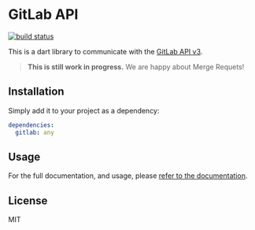 # GitLab API

[![build status](https://gitlab.com/exitlive/gitlab-dart/badges/master/build.svg)](https://gitlab.com/exitlive/gitlab-dart/commits/master)

This is a dart library to communicate with the [GitLab API v3](https://docs.gitlab.com/ee/api/README.html).

> **This is still work in progress.** We are happy about Merge Requets!

## Installation

Simply add it to your project as a dependency:

```yaml
dependencies:
  gitlab: any
```

## Usage

For the full documentation, and usage, please [refer to the documentation](http://exitlive.gitlab.io/gitlab-dart/exitlive.gitlab-library.html).

## License

MIT